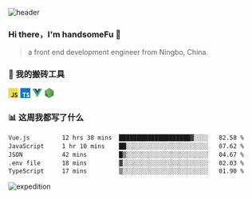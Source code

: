 ![header](https://raw.githubusercontent.com/fzq1998/fzq1998/master/header.png)

### Hi there，I'm handsomeFu 👋

> a front end development engineer from Ningbo, China.

### 🔧 我的搬砖工具
<code><img height="20" src="https://raw.githubusercontent.com/github/explore/80688e429a7d4ef2fca1e82350fe8e3517d3494d/topics/javascript/javascript.png" alt="javascript"></code>
<code><img height="20" src="https://raw.githubusercontent.com/github/explore/80688e429a7d4ef2fca1e82350fe8e3517d3494d/topics/typescript/typescript.png" alt="typescript"></code>
<code><img height="20" src="https://raw.githubusercontent.com/github/explore/80688e429a7d4ef2fca1e82350fe8e3517d3494d/topics/vue/vue.png" alt="vue"></code>
<code><img height="20" src="https://raw.githubusercontent.com/github/explore/80688e429a7d4ef2fca1e82350fe8e3517d3494d/topics/nodejs/nodejs.png" alt="nodejs"></code>



### 📊 这周我都写了什么
<!--START_SECTION:waka-->

```txt
Vue.js         12 hrs 38 mins  ████████████████████▓░░░░   82.58 %
JavaScript     1 hr 10 mins    ██░░░░░░░░░░░░░░░░░░░░░░░   07.62 %
JSON           42 mins         █▒░░░░░░░░░░░░░░░░░░░░░░░   04.67 %
.env file      18 mins         ▓░░░░░░░░░░░░░░░░░░░░░░░░   02.03 %
TypeScript     17 mins         ▒░░░░░░░░░░░░░░░░░░░░░░░░   01.90 %
```

<!--END_SECTION:waka-->


![expedition](https://raw.githubusercontent.com/fzq1998/fzq1998/master/expedition.gif)


